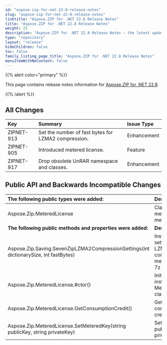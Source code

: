 ```yaml
---
id: "aspose-zip-for-net-22-8-release-notes"
slug: "aspose-zip-for-net-22-8-release-notes"
linktitle: "Aspose.ZIP for .NET 22.8 Release Notes"
title: "Aspose.ZIP for .NET 22.8 Release Notes"
weight: 25
description: "Aspose.ZIP for .NET 22.8 Release Notes – the latest updates and fixes."
type: "repository"
layout: "release"
hideChildren: false
toc: false
family_listing_page_title: "Aspose.ZIP for .NET 22.8 Release Notes"
menuItemWithNoContent: false
---
```


{{% alert color="primary" %}} 

This page contains release notes information for [Aspose.ZIP for .NET 22.8](https://releases.aspose.com/zip/net/new-releases/aspose.zip-for-.net-22.8/).

{{% /alert %}} 
## **All Changes**

|**Key**|**Summary**|**Issue Type**|
| :- | :- | :- |
|ZIPNET-913|Set the number of fast bytes for LZMA2 compression.|Enhancement|
|ZIPNET-905|Introduced metered license.|Feature|
|ZIPNET-917|Drop obsolete UnRAR namespace and classes.|Enhancement|

## **Public API and Backwards Incompatible Changes**
|**The following public types were added:**|**Description**|
| :- | :- |
|Aspose.Zip.MeteredLicense|Class providing methods to set metered key.|
|**The following public methods and properties were added:**|**Description**|
|Aspose.Zip.Saving.SevenZipLZMA2CompressionSettings(int dictionarySize, int fastBytes)|Instantiates settings for LZMA2 compression method within 7z archive.|
|Aspose.Zip.MeteredLicense.#ctor()|Initializes a new instance of MeteredLicense class.|
|Aspose.Zip.MeteredLicense.GetConsumptionCredit()|Gets consumption credit.|
|Aspose.Zip.MeteredLicense.SetMeteredKey(string publicKey, string privateKey)|Sets metered public and private key.|